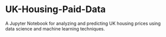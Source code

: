 # UK-Housing-Paid-Data
A Jupyter Notebook for analyzing and predicting UK housing prices using data science and machine learning techniques.
